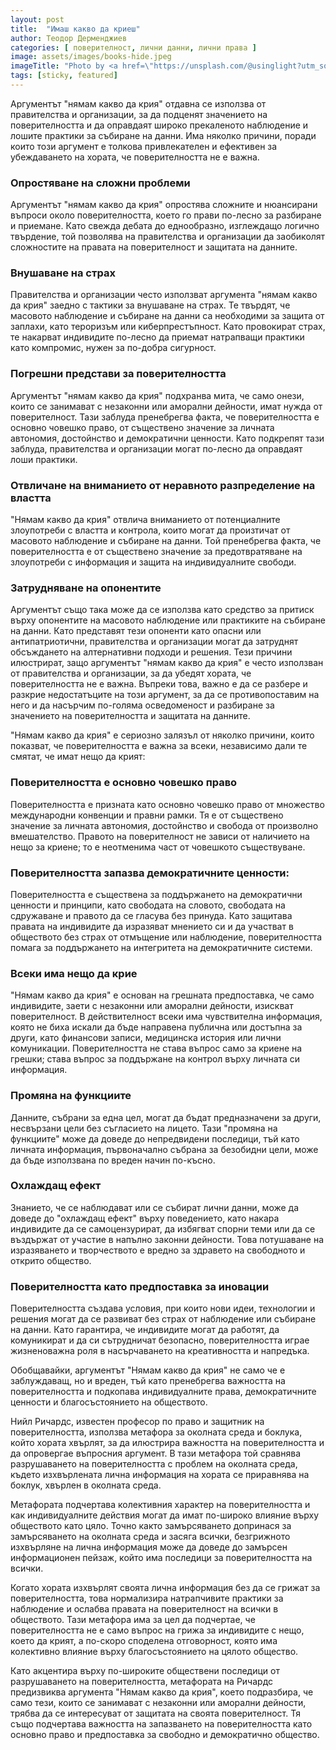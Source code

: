 ```yaml
---
layout: post
title:  "Имаш какво да криеш"
author: Теодор Дерменджиев
categories: [ поверителност, лични данни, лични права ]
image: assets/images/books-hide.jpeg
imageTitle: "Photo by <a href=\"https://unsplash.com/@usinglight?utm_source=unsplash&utm_medium=referral&utm_content=creditCopyText\">Stefan Steinbauer</a> on <a href=\"https://unsplash.com/photos/HK8IoD-5zpg?utm_source=unsplash&utm_medium=referral&utm_content=creditCopyText\">Unsplash</a>"
tags: [sticky, featured]
---
```




  

Аргументът "нямам какво да крия" отдавна се използва от правителства и организации, за да подценят значението на поверителността и да оправдаят широко прекаленото наблюдение и лошите практики за събиране на данни. Има няколко причини, поради които този аргумент е толкова привлекателен и ефективен за убеждаването на хората, че поверителността не е важна.

### Опростяване на сложни проблеми
Аргументът "нямам какво да крия" опростява сложните и нюансирани въпроси около поверителността, което го прави по-лесно за разбиране и приемане. Като свежда дебата до еднообразно, изглеждащо логично твърдение, той позволява на правителства и организации да заобиколят сложностите на правата на поверителност и защитата на данните.

### Внушаване на страх
Правителства и организации често използват аргумента "нямам какво да крия" заедно с тактики за внушаване на страх. Те твърдят, че масовото наблюдение и събиране на данни са необходими за защита от заплахи, като тероризъм или киберпрестъпност. Като провокират страх, те накарват индивидите по-лесно да приемат натрапващи практики като компромис, нужен за по-добра сигурност.

### Погрешни представи за поверителността
Аргументът "нямам какво да крия" подхранва мита, че само онези, които се занимават с незаконни или аморални дейности, имат нужда от поверителност. Тази заблуда пренебрегва факта, че поверителността е основно човешко право, от съществено значение за личната автономия, достойнство и демократични ценности. Като подкрепят тази заблуда, правителства и организации могат по-лесно да оправдаят лоши практики.

### Отвличане на вниманието от неравното разпределение на властта
"Нямам какво да крия" отвлича вниманието от потенциалните злоупотреби с властта и контрола, които могат да произтичат от масовото наблюдение и събиране на данни. Той пренебрегва факта, че поверителността е от съществено значение за предотвратяване на злоупотреби с информация и защита на индивидуалните свободи.

### Затрудняване на опонентите
Аргументът също така може да се използва като средство за притиск върху опонентите на масовото наблюдение или практиките на събиране на данни. Като представят тези опоненти като опасни или антипатриотични, правителства и организации могат да затруднят обсъждането на алтернативни подходи и решения.
Тези причини илюстрират, защо аргументът "нямам какво да крия" е често използван от правителства и организации, за да убедят хората, че поверителността не е важна. Въпреки това, важно е да се разбере и разкрие недостатъците на този аргумент, за да се противопоставим на него и да насърчим по-голяма осведоменост и разбиране за значението на поверителността и защитата на данните.

"Нямам какво да крия" е сериозно залязъл от няколко причини, които показват, че поверителността е важна за всеки, независимо дали те смятат, че имат нещо да крият:

### Поверителността е основно човешко право
Поверителността е призната като основно човешко право от множество международни конвенции и правни рамки. Тя е от съществено значение за личната автономия, достойнство и свобода от произволно вмешателство. Правото на поверителност не зависи от наличието на нещо за криене; то е неотменима част от човешкото съществуване.

### Поверителността запазва демократичните ценности: 
Поверителността е съществена за поддържането на демократични ценности и принципи, като свободата на словото, свободата на сдружаване и правото да се гласува без принуда. Като защитава правата на индивидите да изразяват мнението си и да участват в обществото без страх от отмъщение или наблюдение, поверителността помага за поддържането на интегритета на демократичните системи.

### Всеки има нещо да крие
"Нямам какво да крия" е основан на грешната предпоставка, че само индивидите, заети с незаконни или аморални дейности, изискват поверителност. В действителност всеки има чувствителна информация, която не биха искали да бъде направена публична или достъпна за други, като финансови записи, медицинска история или лични комуникации. Поверителността не става въпрос само за криене на грешки; става въпрос за поддържане на контрол върху личната си информация.

### Промяна на функциите
Данните, събрани за една цел, могат да бъдат предназначени за други, несвързани цели без съгласието на лицето. Тази "промяна на функциите" може да доведе до непредвидени последици, тъй като личната информация, първоначално събрана за безобидни цели, може да бъде използвана по вреден начин по-късно.

### Охлаждащ ефект
Знанието, че се наблюдават или се събират лични данни, може да доведе до "охлаждащ ефект" върху поведението, като накара индивидите да се самоцензурират, да избягват спорни теми или да се въздържат от участие в напълно законни дейности. Това потушаване на изразяването и творчеството е вредно за здравето на свободното и открито общество.

### Поверителността като предпоставка за иновации
Поверителността създава условия, при които нови идеи, технологии и решения могат да се развиват без страх от наблюдение или събиране на данни. Като гарантира, че индивидите могат да работят, да комуникират и да си сътрудничат безопасно, поверителността играе жизненоважна роля в насърчаването на креативността и напредъка.

Обобщавайки, аргументът "Нямам какво да крия" не само че е заблуждаващ, но и вреден, тъй като пренебрегва важността на поверителността и подкопава индивидуалните права, демократичните ценности и благосъстоянието на обществото.

Нийл Ричардс, известен професор по право и защитник на поверителността, използва метафора за околната среда и боклука, който хората хвърлят, за да илюстрира важността на поверителността и да опровергае въпросния аргумент. В тази метафора той сравнява разрушаването на поверителността с проблем на околната среда, където изхвърлената лична информация на хората се приравнява на боклук, хвърлен в околната среда.

Метафората подчертава колективния характер на поверителността и как индивидуалните действия могат да имат по-широко влияние върху обществото като цяло. Точно както замърсяването допринася за замърсяването на околната среда и засяга всички, безгрижното изхвърляне на лична информация може да доведе до замърсен информационен пейзаж, който има последици за поверителността на всички.

Когато хората изхвърлят своята лична информация без да се грижат за поверителността, това нормализира натрапчивите практики за наблюдение и ослабва правата на поверителност на всички в обществото. Тази метафора има за цел да подчертае, че поверителността не е само въпрос на грижа за индивидите с нещо, което да крият, а по-скоро споделена отговорност, която има колективно влияние върху благосъстоянието на цялото общество.

Като акцентира върху по-широките обществени последици от разрушаването на поверителността, метафората на Ричардс предизвиква аргумента "Нямам какво да крия", което подразбира, че само тези, които се занимават с незаконни или аморални дейности, трябва да се интересуват от защитата на своята поверителност. Тя също подчертава важността на запазването на поверителността като основно право и предпоставка за свободно и демократично общество.